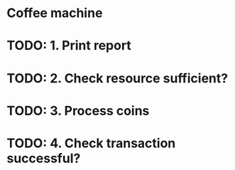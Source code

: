 # Coffee machine
# TODO: 1. Print report
# TODO: 2. Check resource sufficient? 
# TODO: 3. Process coins
# TODO: 4. Check transaction successful?
